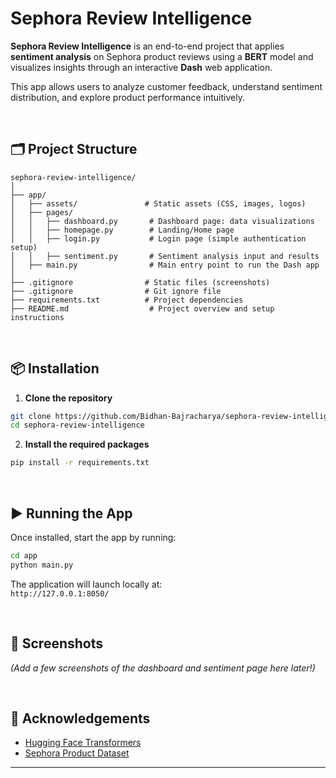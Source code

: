# Sephora Review Intelligence

**Sephora Review Intelligence** is an end-to-end project that applies **sentiment analysis** on Sephora product reviews using a **BERT** model and visualizes insights through an interactive **Dash** web application.

This app allows users to analyze customer feedback, understand sentiment distribution, and explore product performance intuitively.

<br/>

## 🗂️ Project Structure

```
sephora-review-intelligence/
│
├── app/
│   ├── assets/               # Static assets (CSS, images, logos)
│   ├── pages/
│   │   ├── dashboard.py       # Dashboard page: data visualizations
│   │   ├── homepage.py        # Landing/Home page
│   │   ├── login.py           # Login page (simple authentication setup)
│   │   ├── sentiment.py       # Sentiment analysis input and results
│   ├── main.py                # Main entry point to run the Dash app
│
├── .gitignore                # Static files (screenshots)
├── .gitignore                # Git ignore file
├── requirements.txt          # Project dependencies
├── README.md                  # Project overview and setup instructions
```

<br/>

## 📦 Installation

1. **Clone the repository**

```bash
git clone https://github.com/Bidhan-Bajracharya/sephora-review-intelligence.git
cd sephora-review-intelligence
```

2. **Install the required packages**

```bash
pip install -r requirements.txt
```

<br/>

## ▶️ Running the App

Once installed, start the app by running:

```bash
cd app
python main.py
```

The application will launch locally at:  
`http://127.0.0.1:8050/`

<br/>

## 📸 Screenshots

*(Add a few screenshots of the dashboard and sentiment page here later!)*

<br/>

## 🙏 Acknowledgements

- [Hugging Face Transformers](https://huggingface.co/transformers/)
- [Sephora Product Dataset](https://www.kaggle.com/datasets/nadyinky/sephora-products-and-skincare-reviews)

---
